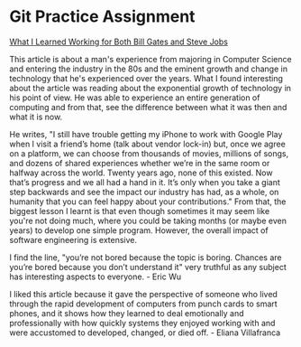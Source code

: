 # Git Practice Assignment

[What I Learned Working for Both Bill Gates and Steve Jobs](https://medium.com/@benbob/what-i-learned-from-working-for-both-bill-gates-and-steve-jobs-f0c04e1e5160)

This article is about a man's experience from majoring in Computer Science and entering the industry in the 80s and the eminent growth and change in technology that he's experienced over the years. What I found interesting about the article was reading about the exponential growth of technology in his point of view. He was able to experience an entire generation of computing and from that, see the difference between what it was then and what it is now. 

He writes, "I still have trouble getting my iPhone to work with Google Play when I visit a friend’s home (talk about vendor lock-in) but, once we agree on a platform, we can choose from thousands of movies, millions of songs, and dozens of shared experiences whether we’re in the same room or halfway across the world. Twenty years ago, none of this existed. Now that’s progress and we all had a hand in it. It’s only when you take a giant step backwards and see the impact our industry has had, as a whole, on humanity that you can feel happy about your contributions." From that, the biggest lesson I learnt is that even though sometimes it may seem like you're not doing much, where you could be taking months (or maybe even years) to develop one simple program. However, the overall impact of software engineering is extensive. 


I find the line, "you’re not bored because the topic is boring. Chances are you’re bored because you don’t understand it" very truthful as any subject has interesting aspects to everyone. - Eric Wu

I liked this article because it gave the perspective of someone who lived through the rapid development of computers from punch cards to smart phones, and it shows how they learned to deal emotionally and professionally with how quickly systems they enjoyed working with and were accustomed to developed, changed, or died off. - Eliana Villafranca